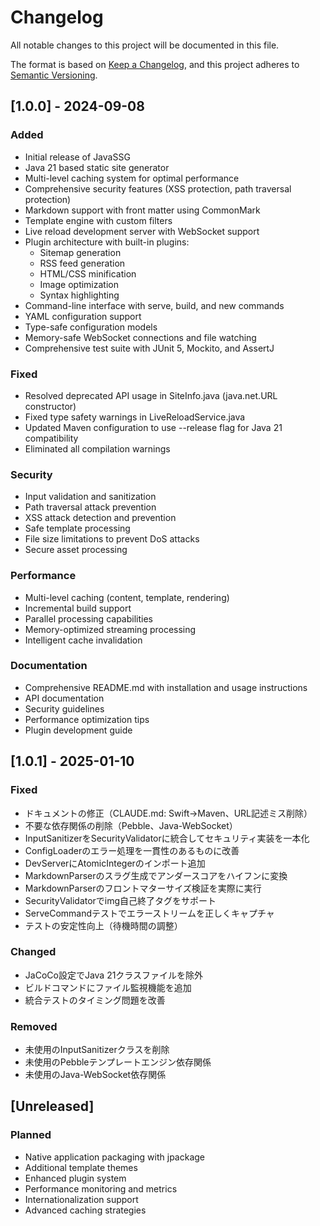 # Changelog

All notable changes to this project will be documented in this file.

The format is based on [Keep a Changelog](https://keepachangelog.com/en/1.0.0/),
and this project adheres to [Semantic Versioning](https://semver.org/spec/v2.0.0.html).

## [1.0.0] - 2024-09-08

### Added
- Initial release of JavaSSG
- Java 21 based static site generator
- Multi-level caching system for optimal performance
- Comprehensive security features (XSS protection, path traversal protection)
- Markdown support with front matter using CommonMark
- Template engine with custom filters
- Live reload development server with WebSocket support
- Plugin architecture with built-in plugins:
  - Sitemap generation
  - RSS feed generation
  - HTML/CSS minification
  - Image optimization
  - Syntax highlighting
- Command-line interface with serve, build, and new commands
- YAML configuration support
- Type-safe configuration models
- Memory-safe WebSocket connections and file watching
- Comprehensive test suite with JUnit 5, Mockito, and AssertJ

### Fixed
- Resolved deprecated API usage in SiteInfo.java (java.net.URL constructor)
- Fixed type safety warnings in LiveReloadService.java
- Updated Maven configuration to use --release flag for Java 21 compatibility
- Eliminated all compilation warnings

### Security
- Input validation and sanitization
- Path traversal attack prevention
- XSS attack detection and prevention
- Safe template processing
- File size limitations to prevent DoS attacks
- Secure asset processing

### Performance
- Multi-level caching (content, template, rendering)
- Incremental build support
- Parallel processing capabilities
- Memory-optimized streaming processing
- Intelligent cache invalidation

### Documentation
- Comprehensive README.md with installation and usage instructions
- API documentation
- Security guidelines
- Performance optimization tips
- Plugin development guide

## [1.0.1] - 2025-01-10

### Fixed
- ドキュメントの修正（CLAUDE.md: Swift→Maven、URL記述ミス削除）
- 不要な依存関係の削除（Pebble、Java-WebSocket）
- InputSanitizerをSecurityValidatorに統合してセキュリティ実装を一本化
- ConfigLoaderのエラー処理を一貫性のあるものに改善
- DevServerにAtomicIntegerのインポート追加
- MarkdownParserのスラグ生成でアンダースコアをハイフンに変換
- MarkdownParserのフロントマターサイズ検証を実際に実行
- SecurityValidatorでimg自己終了タグをサポート
- ServeCommandテストでエラーストリームを正しくキャプチャ
- テストの安定性向上（待機時間の調整）

### Changed
- JaCoCo設定でJava 21クラスファイルを除外
- ビルドコマンドにファイル監視機能を追加
- 統合テストのタイミング問題を改善

### Removed
- 未使用のInputSanitizerクラスを削除
- 未使用のPebbleテンプレートエンジン依存関係
- 未使用のJava-WebSocket依存関係

## [Unreleased]

### Planned
- Native application packaging with jpackage
- Additional template themes
- Enhanced plugin system
- Performance monitoring and metrics
- Internationalization support
- Advanced caching strategies